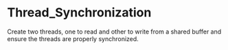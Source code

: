 # Thread_Synchronization

Create two threads, one to read and other to write from a shared buffer and ensure the threads are properly synchronized.


